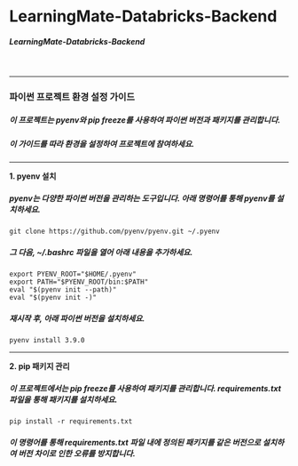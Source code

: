 # LearningMate-Databricks-Backend
##### LearningMate-Databricks-Backend
<br>
<hr>

### 파이썬 프로젝트 환경 설정 가이드
##### 이 프로젝트는 pyenv와 pip freeze를 사용하여 파이썬 버전과 패키지를 관리합니다.
##### 이 가이드를 따라 환경을 설정하여 프로젝트에 참여하세요.<p>
<hr>

**1. pyenv 설치**
##### pyenv는 다양한 파이썬 버전을 관리하는 도구입니다. 아래 명령어를 통해 pyenv를 설치하세요.

```git clone https://github.com/pyenv/pyenv.git ~/.pyenv```
		
##### 그 다음, ~/.bashrc 파일을 열어 아래 내용을 추가하세요.

```
export PYENV_ROOT="$HOME/.pyenv"
export PATH="$PYENV_ROOT/bin:$PATH"
eval "$(pyenv init --path)"
eval "$(pyenv init -)"
```
##### 재시작 후, 아래 파이썬 버전을 설치하세요.

```pyenv install 3.9.0```
<hr>
		
**2. pip 패키지 관리**
##### 이 프로젝트에서는 pip freeze를 사용하여 패키지를 관리합니다. requirements.txt 파일을 통해 패키지를 설치하세요.
```pip install -r requirements.txt```
##### 이 명령어를 통해 requirements.txt 파일 내에 정의된 패키지를 같은 버전으로 설치하여 버전 차이로 인한 오류를 방지합니다.
